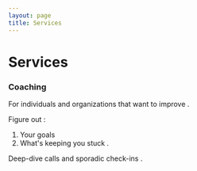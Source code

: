 ```yaml
---
layout: page
title: Services
---
```


# Services

### Coaching

For individuals and organizations that want to improve .

Figure out :

1. Your goals
2. What's keeping you stuck . 

Deep-dive calls and sporadic check-ins .